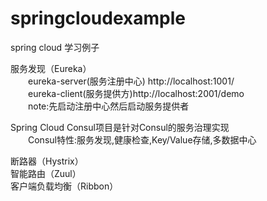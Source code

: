 # springcloudexample
spring cloud 学习例子<br>

服务发现（Eureka）<br>
&emsp;&emsp;eureka-server(服务注册中心) http://localhost:1001/ <br>
&emsp;&emsp;eureka-client(服务提供方)http://localhost:2001/demo <br>
&emsp;&emsp;note:先启动注册中心然后启动服务提供者<br>
<p>
Spring Cloud Consul项目是针对Consul的服务治理实现<br>
&emsp;&emsp;Consul特性:服务发现,健康检查,Key/Value存储,多数据中心
<p>
断路器（Hystrix）<br>
智能路由（Zuul）<br>
客户端负载均衡（Ribbon）<br>


